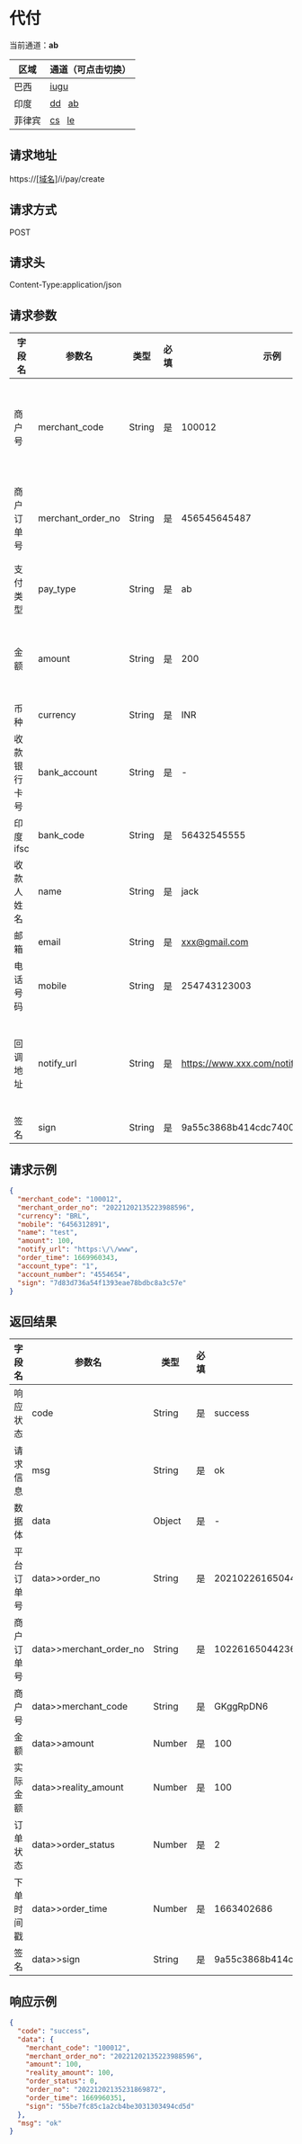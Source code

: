 
# 代付

当前通道：**ab**

| 区域 | 通道（可点击切换）                                           |
| --- |-----------------------------------------------------|
| 巴西 | [iugu](代付.html)                                 |
| 印度 | [dd](代付(dd).html)&nbsp;&nbsp; [ab](代付(ab).html) |
| 菲律宾 | [cs](代付(cs).html)&nbsp;&nbsp; [le](代付(le).html) |

## 请求地址
https://[[域名]](../help/区域域名.html)/i/pay/create

## 请求方式
POST

## 请求头
Content-Type:application/json

## 请求参数

| 字段名 | 参数名 | 类型 | 必填 | 示例 | 描述 |
|-----|-----|-----|-----|-----|-----|
|商户号|merchant_code| String | 是 | 100012 | 商户后台分配的商户号(商户系统->账户信息获取) |
|商户订单号| merchant_order_no | String | 是 | 456545645487 | 商户系统商户订单号，要求32个字符内 |
|支付类型|pay_type|String|是|ab|示例中的固定值|
|金额|amount|String|是|200|最小100卢比，最大499999卢比|
|币种|currency|String|是|INR|卢比|
|收款银行卡号|bank_account|String|是|-|-|
|印度ifsc|bank_code|String|是|56432545555|-|
|收款人姓名|name|String|是|jack|-|
|邮箱|email|String|是|xxx@gmail.com|收款人邮箱|
|电话号码 | mobile | String | 是 | 254743123003 | 收款人电话 |
|回调地址 | notify_url | String | 是 | https://www.xxx.com/notify | 付款成功后支付系统通过该地址通知支付结果 |
|签名 | sign | String | 是 | 9a55c3868b414cdc740068420a2d3q00 | 签名规则 |

## 请求示例

```json
{
  "merchant_code": "100012",
  "merchant_order_no": "20221202135223988596",
  "currency": "BRL",
  "mobile": "6456312891",
  "name": "test",
  "amount": 100,
  "notify_url": "https:\/\/www",
  "order_time": 1669960343,
  "account_type": "1",
  "account_number": "4554654",
  "sign": "7d83d736a54f1393eae78bdbc8a3c57e"
}
```

## 返回结果

|字段名|参数名|类型|必填|示例|描述|
|-----|-------------------------|-----|-----|-----|-----|
|响应状态|code|String|是|success|success/fail/error|
|请求信息|msg|String|是|ok|返回的请求信息|
|数据体|data|Object|是|-|以下为数据体属性|
|平台订单号|data>>order_no|String|是|20210226165044236|返回给c端用户打开|
|商户订单号|data>>merchant_order_no|String|是|10226165044236|系统平台订单号，要求32个字符内|
|商户号|data>>merchant_code|String|是|GKggRpDN6|商户系统商户订单号，要求32个字符内|
|金额|data>>amount|Number|是|100|代付金额|
|实际金额|data>>reality_amount|Number|是|100|代付实际金额|
|订单状态|data>>order_status|Number|是|2|[参数说明](../help/参数说明.html#订单状态)|
|下单时间戳|data>>order_time|Number|是|1663402686|精确到秒|
|签名|data>>sign|String|是|9a55c3868b414cdc740068420a2d3q00|[签名算法](../rule/签名算法.html)|

## 响应示例

```json
{
  "code": "success",
  "data": {
    "merchant_code": "100012",
    "merchant_order_no": "20221202135223988596",
    "amount": 100,
    "reality_amount": 100,
    "order_status": 0,
    "order_no": "20221202135231869872",
    "order_time": 1669960351,
    "sign": "55be7fc85c1a2cb4be3031303494cd5d"
  },
  "msg": "ok"
}
```
